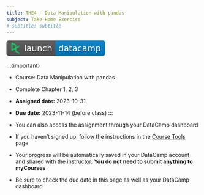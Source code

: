 ```yaml
---
title: THE4 - Data Manipulation with pandas
subject: Take-Home Exercise
# subtitle: subtitle
---
```


[![](images/launch-datacamp-blue-datacamp.svg)][datacamp link]

:::{important}
* Course: Data Manipulation with pandas
* Complete Chapter 1, 2, 3
* **Assigned date:** 2023-10-31
* **Due date:** 2023-11-14 (before class)
:::

* You can also access the assignment through your DataCamp dashboard
* If you haven’t signed up, follow the instructions in the [Course Tools](tools) page
* Your progress will be automatically saved in your DataCamp account and shared with the instructor. **You do not need to submit anything to myCourses**
* Be sure to check the due date in this page as well as your DataCamp dashboard

[datacamp link]: https://app.datacamp.com/learn/courses/data-manipulation-with-pandas
